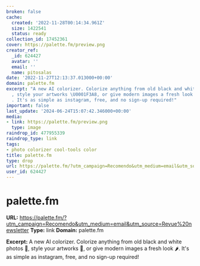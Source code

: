 ```yaml
---
broken: false
cache:
  created: '2022-11-28T00:14:34.961Z'
  size: 1422541
  status: ready
collection_id: 17452361
cover: https://palette.fm/preview.png
creator_ref:
  _id: 624427
  avatar: ''
  email: ''
  name: pitosalas
date: '2022-11-27T12:13:37.013000+00:00'
domain: palette.fm
excerpt: "A new AI colorizer. Colorize anything from old black and white photos \U0001F4F8\
  , style your artworks \U0001F3A8, or give modern images a fresh look \U0001F336\
  . It's as simple as instagram, free, and no sign-up required!"
important: false
last_update: '2024-06-24T15:07:42.346000+00:00'
media:
- link: https://palette.fm/preview.png
  type: image
raindrop_id: 477955339
raindrop_type: link
tags:
- photo colorizer cool-tools color
title: palette.fm
type: drop
url: https://palette.fm/?utm_campaign=Recomendo&utm_medium=email&utm_source=Revue%20newsletter
user_id: 624427
---
```


# palette.fm

**URL:** https://palette.fm/?utm_campaign=Recomendo&utm_medium=email&utm_source=Revue%20newsletter
**Type:** link
**Domain:** palette.fm

**Excerpt:** A new AI colorizer. Colorize anything from old black and white photos 📸, style your artworks 🎨, or give modern images a fresh look 🌶. It's as simple as instagram, free, and no sign-up required!
